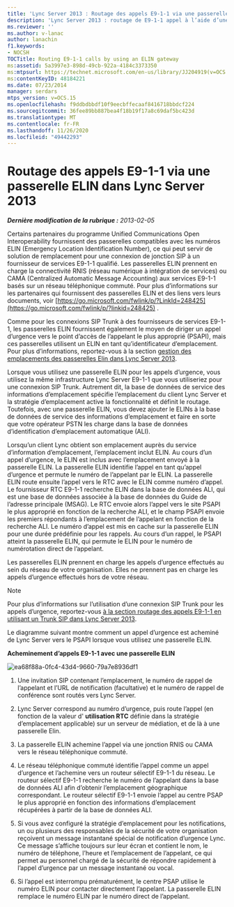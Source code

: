 ```yaml
---
title: 'Lync Server 2013 : Routage des appels E9-1-1 via une passerelle ELIN'
description: 'Lync Server 2013 : routage de E9-1-1 appel à l’aide d’une passerelle ELIN.'
ms.reviewer: ''
ms.author: v-lanac
author: lanachin
f1.keywords:
- NOCSH
TOCTitle: Routing E9-1-1 calls by using an ELIN gateway
ms:assetid: 5a3997e3-898d-49cb-922a-4184c3373350
ms:mtpsurl: https://technet.microsoft.com/en-us/library/JJ204919(v=OCS.15)
ms:contentKeyID: 48184221
ms.date: 07/23/2014
manager: serdars
mtps_version: v=OCS.15
ms.openlocfilehash: f9ddbdbbdf10f9eecbffecaaf8416718bbdcf224
ms.sourcegitcommit: 36fee89bb887bea4f18b19f17a8c69daf5bc423d
ms.translationtype: MT
ms.contentlocale: fr-FR
ms.lasthandoff: 11/26/2020
ms.locfileid: "49442293"
---
```

# <a name="routing-e9-1-1-calls-by-using-an-elin-gateway-in-lync-server-2013"></a>Routage des appels E9-1-1 via une passerelle ELIN dans Lync Server 2013

<div data-xmlns="http://www.w3.org/1999/xhtml">

<div class="topic" data-xmlns="http://www.w3.org/1999/xhtml" data-msxsl="urn:schemas-microsoft-com:xslt" data-cs="https://msdn.microsoft.com/">

<div data-asp="https://msdn2.microsoft.com/asp">



</div>

<div id="mainSection">

<div id="mainBody">

<span> </span>

_**Dernière modification de la rubrique :** 2013-02-05_

Certains partenaires du programme Unified Communications Open Interoperability fournissent des passerelles compatibles avec les numéros ELIN (Emergency Location Identification Number), ce qui peut servir de solution de remplacement pour une connexion de jonction SIP à un fournisseur de services E9-1-1 qualifié. Les passerelles ELIN prennent en charge la connectivité RNIS (réseau numérique à intégration de services) ou CAMA (Centralized Automatic Message Accounting) aux services E9-1-1 basés sur un réseau téléphonique commuté. Pour plus d’informations sur les partenaires qui fournissent des passerelles ELIN et des liens vers leurs documents, voir [https://go.microsoft.com/fwlink/p/?LinkId=248425](https://go.microsoft.com/fwlink/p/?linkid=248425) .

Comme pour les connexions SIP Trunk à des fournisseurs de services E9-1-1, les passerelles ELIN fournissent également le moyen de diriger un appel d’urgence vers le point d’accès de l’appelant le plus approprié (PSAPI), mais ces passerelles utilisent un ELIN en tant qu’identificateur d’emplacement. Pour plus d’informations, reportez-vous à la section [gestion des emplacements des passerelles Elin dans Lync Server 2013](lync-server-2013-managing-locations-for-elin-gateways.md).

Lorsque vous utilisez une passerelle ELIN pour les appels d’urgence, vous utilisez la même infrastructure Lync Server E9-1-1 que vous utiliseriez pour une connexion SIP Trunk. Autrement dit, la base de données de service des informations d’emplacement spécifie l’emplacement du client Lync Server et la stratégie d’emplacement active la fonctionnalité et définit le routage. Toutefois, avec une passerelle ELIN, vous devez ajouter le ELINs à la base de données de service des informations d’emplacement et faire en sorte que votre opérateur PSTN les charge dans la base de données d’identification d’emplacement automatique (ALI).

Lorsqu’un client Lync obtient son emplacement auprès du service d’information d’emplacement, l’emplacement inclut ELIN. Au cours d’un appel d’urgence, le ELIN est inclus avec l’emplacement envoyé à la passerelle ELIN. La passerelle ELIN identifie l’appel en tant qu’appel d’urgence et permute le numéro de l’appelant par le ELIN. La passerelle ELIN route ensuite l’appel vers le RTC avec le ELIN comme numéro d’appel. Le fournisseur RTC E9-1-1 recherche ELIN dans la base de données ALI, qui est une base de données associée à la base de données du Guide de l’adresse principale (MSAG). Le RTC envoie alors l’appel vers le site PSAPI le plus approprié en fonction de la recherche ALI, et le champ PSAPI envoie les premiers répondants à l’emplacement de l’appelant en fonction de la recherche ALI. Le numéro d’appel est mis en cache sur la passerelle ELIN pour une durée prédéfinie pour les rappels. Au cours d’un rappel, le PSAPI atteint la passerelle ELIN, qui permute le ELIN pour le numéro de numérotation direct de l’appelant.

Les passerelles ELIN prennent en charge les appels d’urgence effectués au sein du réseau de votre organisation. Elles ne prennent pas en charge les appels d’urgence effectués hors de votre réseau.

<div>


> [!NOTE]  
> Pour plus d’informations sur l’utilisation d’une connexion SIP Trunk pour les appels d’urgence, reportez-vous <A href="lync-server-2013-routing-e9-1-1-calls-by-using-a-sip-trunk.md">à la section routage des appels E9-1-1 en utilisant un Trunk SIP dans Lync Server 2013</A>.



</div>

Le diagramme suivant montre comment un appel d’urgence est acheminé de Lync Server vers le PSAPI lorsque vous utilisez une passerelle ELIN.

**Acheminement d’appels E9-1-1 avec une passerelle ELIN**

![ea68f88a-0fc4-43d4-9660-79a7e8936df1](images/JJ204919.ea68f88a-0fc4-43d4-9660-79a7e8936df1(OCS.15).jpg "ea68f88a-0fc4-43d4-9660-79a7e8936df1")

1.  Une invitation SIP contenant l’emplacement, le numéro de rappel de l’appelant et l’URL de notification (facultative) et le numéro de rappel de conférence sont routés vers Lync Server.

2.  Lync Server correspond au numéro d’urgence, puis route l’appel (en fonction de la valeur d' **utilisation RTC** définie dans la stratégie d’emplacement applicable) sur un serveur de médiation, et de là à une passerelle Elin.

3.  La passerelle ELIN achemine l’appel via une jonction RNIS ou CAMA vers le réseau téléphonique commuté.

4.  Le réseau téléphonique commuté identifie l’appel comme un appel d’urgence et l’achemine vers un routeur sélectif E9-1-1 du réseau. Le routeur sélectif E9-1-1 recherche le numéro de l’appelant dans la base de données ALI afin d’obtenir l’emplacement géographique correspondant. Le routeur sélectif E9-1-1 envoie l’appel au centre PSAP le plus approprié en fonction des informations d’emplacement récupérées à partir de la base de données ALI. 

5.  Si vous avez configuré la stratégie d’emplacement pour les notifications, un ou plusieurs des responsables de la sécurité de votre organisation reçoivent un message instantané spécial de notification d’urgence Lync. Ce message s’affiche toujours sur leur écran et contient le nom, le numéro de téléphone, l’heure et l’emplacement de l’appelant, ce qui permet au personnel chargé de la sécurité de répondre rapidement à l’appel d’urgence par un message instantané ou vocal.

6.  Si l’appel est interrompu prématurément, le centre PSAP utilise le numéro ELIN pour contacter directement l’appelant. La passerelle ELIN remplace le numéro ELIN par le numéro direct de l’appelant.

</div>

<span> </span>

</div>

</div>

</div>

